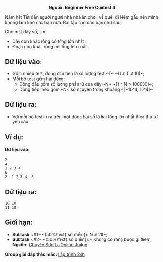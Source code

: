 **<center>Nguồn: Beginner Free Contest 4</center>**

Năm hết Tết đến người người nhà nhà ăn chơi, về quê, đi kiếm gấu nên mình không làm khó các bạn nữa. Bài tập cho các bạn như sau:

Cho một dãy số, tìm:
- Dãy con khác rỗng có tổng lớn nhất
- Đoạn con khác rỗng có tổng lớn nhất

## Dữ liệu vào:
- Gồm nhiều test, dòng đầu tiên là số lượng test ~T~ ~(1 ≤ T ≤ 10)~;
- Mỗi bộ test gồm hai dòng:
    - Dòng đầu gồm số lượng phần tử của dãy ~N~ ~(1 ≤ N ≤ 100000)~;
    - Dòng tiếp theo gồm ~N~ số nguyên trong khoảng ~[−10^4, 10^4]~

## Dữ liệu ra:
- Với mỗi bộ test in ra trên một dòng hai số là hai tổng lớn nhất theo thứ tự yêu cầu.

## Ví dụ:
#### Dữ liệu vào:
```
2
4
1 2 3 4
6
2 -1 2 3 4 -5
```

## Dữ liệu ra:
```
10 10
11 10
```

## Giới hạn:
- **Subtask** ~\#1~ ~(50\%\text{ số điểm}): N ≤ 20~;
- **Subtask** ~\#2~ ~(50\%\text{ số điểm}):~ Không có ràng buộc gì thêm.
**Nguồn:** [Chuyên Sơn La Online Judge](http://csloj.ddns.net/)

**Group giải đáp thắc mắc:** [Lập trình 24h](https://www.facebook.com/groups/1386904321519984)